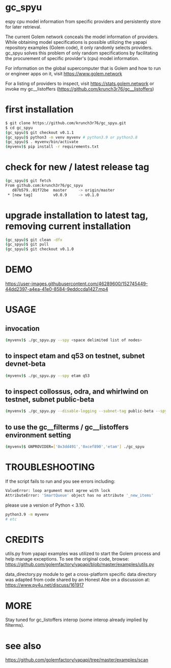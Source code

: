 # gc_spyu
espy cpu model information from specific providers and persistently store for later retrieval.

The current Golem network conceals the model information of providers. While obtaining model specifications is possible utilizing the yapapi repository examples (Golem code), it only randomly selects providers.  gc_spyu solves this problem of only random specifications by facilitating the procurement of specific provider's (cpu) model information.

For information on the global supercomputer that is Golem and how to run or engineer apps on it, visit https://www.golem.network

For a listing of providers to inspect, visit https://stats.golem.network or invoke my gc__listoffers (https://github.com/krunch3r76/gc__listoffers)

# first installation
```bash
$ git clone https://github.com/krunch3r76/gc_spyu.git
$ cd gc_spyu
(gc_spyu)$ git checkout v0.1.1
(gc_spyu)$ python3 -m venv myvenv # python3.9 or python3.8
(gc_spyu)$ . myvenv/bin/activate
(myvenv)$ pip install -r requirements.txt
```

# check for new / latest release tag
```bash
(gc_spyu)$ git fetch
From github.com:krunch3r76/gc_spyu
   d87b579..01f72be  master     -> origin/master
 * [new tag]         v0.0.9     -> v0.1.0
```

# upgrade installation to latest tag, removing current installation
```bash
(gc_spyu)$ git clean -dfx
(gc_spyu)$ git pull
(gc_spyu)$ git checkout v0.1.0
```

# DEMO

https://user-images.githubusercontent.com/46289600/152745449-44dd2397-a4ea-41e0-8584-9eddccda1427.mp4


# USAGE

## invocation
```bash
(myvenv)$ ./gc_spyu.py --spy <space delimited list of nodes>
```  
## to inspect etam and q53 on testnet, subnet devnet-beta
```bash
(myvenv)$ ./gc_spyu.py --spy etam q53
```
## to inspect collossus, odra, and whirlwind on testnet, subnet public-beta
```bash
(myvenv)$ ./gc_spyu.py --disable-logging --subnet-tag public-beta --spy collossus odra whirlwind
```

## to use the gc__filterms / gc__listoffers environment setting
```bash
(myvenv)$ GNPROVIDER=['0x3dd491','0xcef890','etam'] ./gc_spyu
```
# TROUBLESHOOTING
If the script fails to run and you see errors including:
```bash
ValueError: loop argument must agree with lock
AttributeError: 'SmartQueue' object has no attribute '_new_items'
```
please use a version of Python < 3.10.
```bash
python3.9 -m myvenv
# etc
```

# CREDITS
utils.py from yapapi examples was utilized to start the Golem process and help manage exceptions. To see the original code, browse: https://github.com/golemfactory/yapapi/blob/master/examples/utils.py

data_directory.py module to get a cross-platform specific data directory was adapted from code shared by an Honest Abe on a discussion at: https://www.py4u.net/discuss/161917


# MORE
Stay tuned for gc_listoffers interop (some interop already implied by filterms).

# see also
https://github.com/golemfactory/yapapi/tree/master/examples/scan

